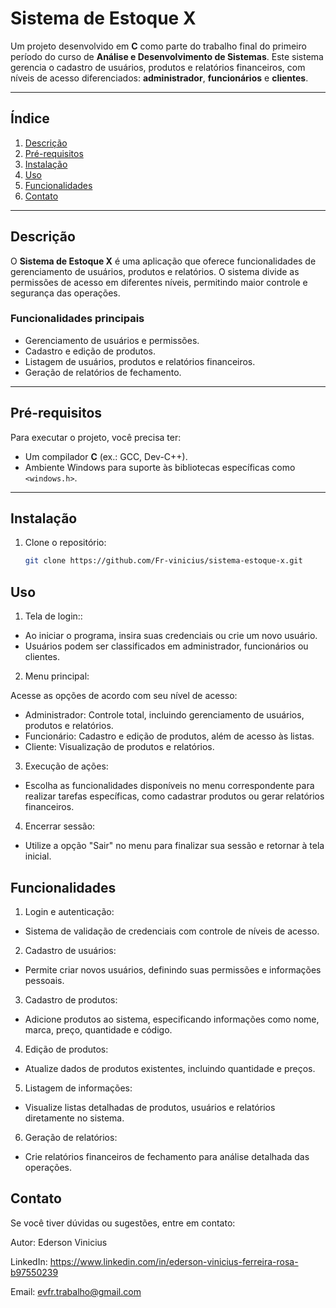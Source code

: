 # Sistema de Estoque X

Um projeto desenvolvido em **C** como parte do trabalho final do primeiro período do curso de **Análise e Desenvolvimento de Sistemas**. Este sistema gerencia o cadastro de usuários, produtos e relatórios financeiros, com níveis de acesso diferenciados: **administrador**, **funcionários** e **clientes**.

---

## Índice

1. [Descrição](#descrição)  
2. [Pré-requisitos](#pré-requisitos)  
3. [Instalação](#instalação)  
4. [Uso](#uso)  
5. [Funcionalidades](#funcionalidades)  
6. [Contato](#contato)

---

## Descrição

O **Sistema de Estoque X** é uma aplicação que oferece funcionalidades de gerenciamento de usuários, produtos e relatórios. O sistema divide as permissões de acesso em diferentes níveis, permitindo maior controle e segurança das operações.

### Funcionalidades principais
- Gerenciamento de usuários e permissões.
- Cadastro e edição de produtos.
- Listagem de usuários, produtos e relatórios financeiros.
- Geração de relatórios de fechamento.

---

## Pré-requisitos

Para executar o projeto, você precisa ter:
- Um compilador **C** (ex.: GCC, Dev-C++).  
- Ambiente Windows para suporte às bibliotecas específicas como `<windows.h>`.  

---

## Instalação

1. Clone o repositório:  
   ```bash
   git clone https://github.com/Fr-vinicius/sistema-estoque-x.git
   
## Uso

1. Tela de login::
- Ao iniciar o programa, insira suas credenciais ou crie um novo usuário.
- Usuários podem ser classificados em administrador, funcionários ou clientes.

2. Menu principal:
   
  Acesse as opções de acordo com seu nível de acesso:
- Administrador: Controle total, incluindo gerenciamento de usuários, produtos e relatórios.
- Funcionário: Cadastro e edição de produtos, além de acesso às listas.
- Cliente: Visualização de produtos e relatórios.

3. Execução de ações:
 - Escolha as funcionalidades disponíveis no menu correspondente para realizar tarefas específicas, como cadastrar produtos ou gerar relatórios financeiros.
     
4. Encerrar sessão:
  - Utilize a opção "Sair" no menu para finalizar sua sessão e retornar à tela inicial.


## Funcionalidades
1. Login e autenticação:
  - Sistema de validação de credenciais com controle de níveis de acesso.

2. Cadastro de usuários:
 - Permite criar novos usuários, definindo suas permissões e informações pessoais.

3. Cadastro de produtos:
  - Adicione produtos ao sistema, especificando informações como nome, marca, preço, quantidade e código.

4. Edição de produtos:
  - Atualize dados de produtos existentes, incluindo quantidade e preços.

5. Listagem de informações:
  - Visualize listas detalhadas de produtos, usuários e relatórios diretamente no sistema.

6. Geração de relatórios:
  - Crie relatórios financeiros de fechamento para análise detalhada das operações.

## Contato

Se você tiver dúvidas ou sugestões, entre em contato:

Autor: Ederson Vinicius

LinkedIn: https://www.linkedin.com/in/ederson-vinicius-ferreira-rosa-b97550239

Email: evfr.trabalho@gmail.com
